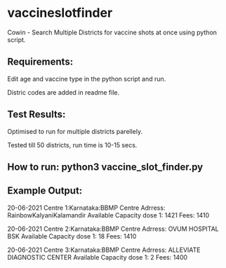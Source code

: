# vaccineslotfinder
Cowin - Search Multiple Districts for vaccine shots at once using python script.


Requirements:
--------------

Edit age and vaccine type in the python script and run.

Distric codes are added in readme file.

Test Results:
--------------

Optimised to run for multiple districts parellely. 

Tested till 50 districts, run time is 10-15 secs.


How to run: python3 vaccine_slot_finder.py
-----------

Example Output: 
---------------
20-06-2021 Centre 1:Karnataka:BBMP
Centre Adrress: RainbowKalyaniKalamandir
Available Capacity dose 1: 1421
Fees: 1410

 20-06-2021 Centre 2:Karnataka:BBMP
Centre Adrress: OVUM HOSPITAL BSK
Available Capacity dose 1: 18
Fees: 1410

 20-06-2021 Centre 3:Karnataka:BBMP
Centre Adrress: ALLEVIATE DIAGNOSTIC CENTER
Available Capacity dose 1: 2
Fees: 1400

